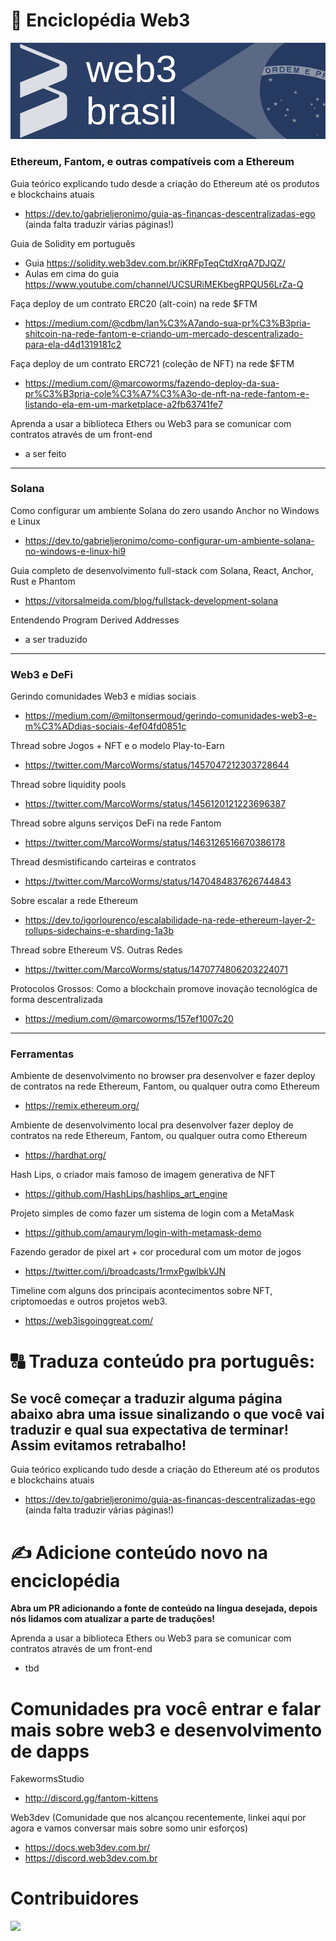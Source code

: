 
# 📖 Enciclopédia Web3
<p align="center">
    <img alt="web3 brasil" src="imagens/banner.png"/>
</p>

### Ethereum, Fantom, e outras compatíveis com a Ethereum

Guia teórico explicando tudo desde a criação do Ethereum até os produtos e blockchains atuais  
* https://dev.to/gabrieljeronimo/guia-as-financas-descentralizadas-ego (ainda falta traduzir várias páginas!)

Guia de Solidity em português  
* Guia https://solidity.web3dev.com.br/iKRFpTeqCtdXrqA7DJQZ/
* Aulas em cima do guia https://www.youtube.com/channel/UCSURiMEKbegRPQU56LrZa-Q

Faça deploy de um contrato ERC20 (alt-coin) na rede $FTM  
* https://medium.com/@cdbm/lan%C3%A7ando-sua-pr%C3%B3pria-shitcoin-na-rede-fantom-e-criando-um-mercado-descentralizado-para-ela-d4d1319181c2

Faça deploy de um contrato ERC721 (coleção de NFT) na rede $FTM  
* https://medium.com/@marcoworms/fazendo-deploy-da-sua-pr%C3%B3pria-cole%C3%A7%C3%A3o-de-nft-na-rede-fantom-e-listando-ela-em-um-marketplace-a2fb63741fe7

Aprenda a usar a biblioteca Ethers ou Web3 para se comunicar com contratos através de um front-end  
* a ser feito

<hr>

### Solana

Como configurar um ambiente Solana do zero usando Anchor no Windows e Linux  
* https://dev.to/gabrieljeronimo/como-configurar-um-ambiente-solana-no-windows-e-linux-hi9

Guia completo de desenvolvimento full-stack com Solana, React, Anchor, Rust e Phantom  
* https://vitorsalmeida.com/blog/fullstack-development-solana

Entendendo Program Derived Addresses  
* a ser traduzido

<hr>

### Web3 e DeFi

Gerindo comunidades Web3 e mídias sociais  
* https://medium.com/@miltonsermoud/gerindo-comunidades-web3-e-m%C3%ADdias-sociais-4ef04fd0851c

Thread sobre Jogos + NFT e o modelo Play-to-Earn  
* https://twitter.com/MarcoWorms/status/1457047212303728644

Thread sobre liquidity pools  
* https://twitter.com/MarcoWorms/status/1456120121223696387

Thread sobre alguns serviços DeFi na rede Fantom  
* https://twitter.com/MarcoWorms/status/1463126516670386178

Thread desmistificando carteiras e contratos  
* https://twitter.com/MarcoWorms/status/1470484837626744843

Sobre escalar a rede Ethereum  
* https://dev.to/igorlourenco/escalabilidade-na-rede-ethereum-layer-2-rollups-sidechains-e-sharding-1a3b

Thread sobre Ethereum VS. Outras Redes  
* https://twitter.com/MarcoWorms/status/1470774806203224071

Protocolos Grossos: Como a blockchain promove inovação tecnológica de forma descentralizada  
* https://medium.com/@marcoworms/157ef1007c20

<hr>

### Ferramentas

Ambiente de desenvolvimento no browser pra desenvolver e fazer deploy de contratos na rede Ethereum, Fantom, ou qualquer outra como Ethereum  
* https://remix.ethereum.org/

Ambiente de desenvolvimento local pra desenvolver fazer deploy de contratos na rede Ethereum, Fantom, ou qualquer outra como Ethereum 
* https://hardhat.org/

Hash Lips, o criador mais famoso de imagem generativa de NFT  
* https://github.com/HashLips/hashlips_art_engine

Projeto simples de como fazer um sistema de login com a MetaMask  
* https://github.com/amaurym/login-with-metamask-demo
 
Fazendo gerador de pixel art + cor procedural com um motor de jogos  
* https://twitter.com/i/broadcasts/1rmxPgwlbkVJN

Timeline com alguns dos principais acontecimentos sobre NFT, criptomoedas e outros projetos web3. 
* https://web3isgoinggreat.com/

# 🔠 Traduza conteúdo pra português:

## Se você começar a traduzir alguma página abaixo abra uma issue sinalizando o que você vai traduzir e qual sua expectativa de terminar! Assim evitamos retrabalho!

Guia teórico explicando tudo desde a criação do Ethereum até os produtos e blockchains atuais  
* https://dev.to/gabrieljeronimo/guia-as-financas-descentralizadas-ego (ainda falta traduzir várias páginas!)

# ✍️ Adicione conteúdo novo na enciclopédia

**Abra um PR adicionando a fonte de conteúdo na língua desejada, depois nós lidamos com atualizar a parte de traduções!**

Aprenda a usar a biblioteca Ethers ou Web3 para se comunicar com contratos através de um front-end  
* tbd

# Comunidades pra você entrar e falar mais sobre web3 e desenvolvimento de dapps

FakewormsStudio  
* http://discord.gg/fantom-kittens

Web3dev (Comunidade que nos alcançou recentemente, linkei aqui por agora e vamos conversar mais sobre somo unir esforços)  
* https://docs.web3dev.com.br/
* https://discord.web3dev.com.br

# Contribuidores
<a href="https://github.com/web3brasil/web3brasil/graphs/contributors"><img src="https://contrib.rocks/image?repo=web3brasil/web3brasil" /></a>

